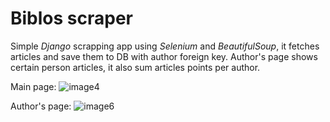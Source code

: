 # Biblos scraper

Simple *Django* scrapping app using *Selenium* and *BeautifulSoup*, it fetches articles and save them to DB with author foreign key. Author's page shows certain person articles, it also sum articles points per author. 

Main page:
![image4](https://user-images.githubusercontent.com/73181855/232210164-70118068-a1db-4abd-be56-e324dd535a6a.png)

Author's page:
![image6](https://user-images.githubusercontent.com/73181855/232210187-fa4d3bf3-8f2a-4814-b70b-88e7a2aab9ef.png)
